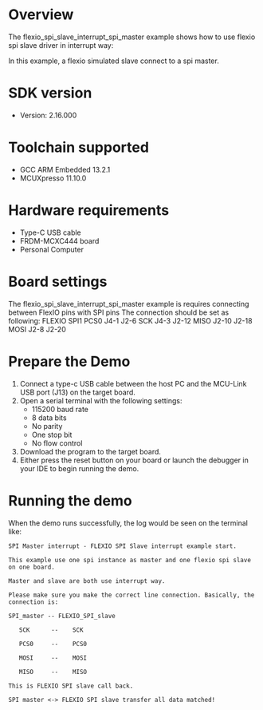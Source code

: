 Overview
========
The flexio_spi_slave_interrupt_spi_master example shows how to use flexio spi slave driver in interrupt way:

In this example, a flexio simulated slave connect to a spi master.

SDK version
===========
- Version: 2.16.000

Toolchain supported
===================
- GCC ARM Embedded  13.2.1
- MCUXpresso  11.10.0

Hardware requirements
=====================
- Type-C USB cable
- FRDM-MCXC444 board
- Personal Computer

Board settings
==============
The flexio_spi_slave_interrupt_spi_master example is requires connecting between FlexIO pins with SPI pins
The connection should be set as following:
	FLEXIO       SPI1
PCS0    J4-1         J2-6
SCK     J4-3         J2-12
MISO    J2-10        J2-18
MOSI    J2-8         J2-20

Prepare the Demo
================
1.  Connect a type-c USB cable between the host PC and the MCU-Link USB port (J13) on the target board.
2.  Open a serial terminal with the following settings:
    - 115200 baud rate
    - 8 data bits
    - No parity
    - One stop bit
    - No flow control
3.  Download the program to the target board.
4.  Either press the reset button on your board or launch the debugger in your IDE to begin running the demo.

Running the demo
================
When the demo runs successfully, the log would be seen on the terminal like:

~~~~~~~~~~~~~~~~~~~~~
SPI Master interrupt - FLEXIO SPI Slave interrupt example start.

This example use one spi instance as master and one flexio spi slave on one board.

Master and slave are both use interrupt way.

Please make sure you make the correct line connection. Basically, the connection is:

SPI_master -- FLEXIO_SPI_slave

   SCK      --    SCK

   PCS0     --    PCS0

   MOSI     --    MOSI

   MISO     --    MISO

This is FLEXIO SPI slave call back.

SPI master <-> FLEXIO SPI slave transfer all data matched!
~~~~~~~~~~~~~~~~~~~~~
